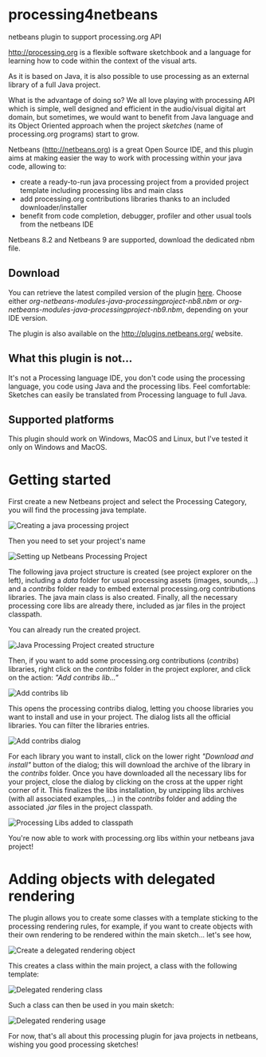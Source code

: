 # processing4netbeans
netbeans plugin to support processing.org API

http://processing.org is a flexible software sketchbook and a language for learning how to code within the context of the visual arts.

As it is based on Java, it is also possible to use processing as an external library of a full Java project. 

What is the advantage of doing so? We all love playing with processing API which is simple, well designed and efficient in the audio/visual digital art domain, but sometimes, we would want to benefit from Java language and its Object Oriented approach when the project *sketches* (name of processing.org programs) start to grow. 

Netbeans (http://netbeans.org) is a great Open Source IDE, and this plugin aims at making easier the way to work with processing within your java code, allowing to: 
- create a ready-to-run java processing project from a provided project template including processing libs and main class
- add processing.org contributions libraries thanks to an included downloader/installer
- benefit from code completion, debugger, profiler and other usual tools from the netbeans IDE

Netbeans 8.2 and Netbeans 9 are supported, download the dedicated nbm file.

## Download

You can retrieve the latest compiled version of the plugin [here](https://github.com/fujeyla/processing4netbeans/tree/master/nbm "processing4netbeans nbm"). Choose either *org-netbeans-modules-java-processingproject-nb8.nbm* or *org-netbeans-modules-java-processingproject-nb9.nbm*, depending on your IDE version.

The plugin is also available on the http://plugins.netbeans.org/ website.

## What this plugin is not...

It's not a Processing language IDE, you don't code using the processing language, you code using Java and the processing libs. Feel comfortable: Sketches can easily be translated from Processing language to full Java.

## Supported platforms

This plugin should work on Windows, MacOS and Linux, but I've tested it only on Windows and MacOS. 

# Getting started

First create a new Netbeans project and select the Processing Category, you will find the processing java template.

![Creating a java processing project](https://github.com/fujeyla/processing4netbeans/blob/master/web/images/newProcessingNetbeansProject.png "Creating a java processing project")

Then you need to set your project's name

![Setting up Netbeans Processing Project](https://github.com/fujeyla/processing4netbeans/blob/master/web/images/namingNetbeansProcessingProject.png "Setting up Netbeans Processing Project")

The following java project structure is created (see project explorer on the left), including a *data* folder for usual processing assets (images, sounds,...) and a *contribs* folder ready to embed external processing.org contributions libraries. The java main class is also created. Finally, all the necessary processing core libs are already there, included as jar files in the project classpath.

You can already run the created project.

![Java Processing Project created structure](https://github.com/fujeyla/processing4netbeans/blob/master/web/images/createdNetbeansProcessingProjectStructure.png "Java Processing Project created structure")

Then, if you want to add some processing.org contributions (*contribs*) libraries, right click on the *contribs* folder in the project explorer, and click on the action: *"Add contribs lib..."*

![Add contribs lib](https://github.com/fujeyla/processing4netbeans/blob/master/web/images/addNetbeansProcessingContrib.png "Add contribs lib")

This opens the processing contribs dialog, letting you choose libraries you want to install and use in your project. The dialog lists all the official libraries. You can filter the libraries entries.

![Add contribs dialog](https://github.com/fujeyla/processing4netbeans/blob/master/web/images/addNetbeansProcessingContribDialog.png "Add contriobs dialog")

For each library you want to install, click on the lower right *"Download and install"* button of the dialog; this will download the archive of the library in the *contribs* folder. Once you have downloaded all the necessary libs for your project, close the dialog by clicking on the cross at the upper right corner of it. This finalizes the libs installation, by unzipping libs archives (with all associated examples,...) in the *contribs* folder and adding the associated *.jar* files in the project classpath.

![Processing Libs added to classpath](https://github.com/fujeyla/processing4netbeans/blob/master/web/images/addedNetbeansContribAndLibraryWithExamples.png "Processing Libs added to classpath")

You're now able to work with processing.org libs within your netbeans java project!

# Adding objects with delegated rendering

The plugin allows you to create some classes with a template sticking to the processing rendering rules, for example, if you want to create objects with their own rendering to be rendered within the main sketch... let's see how,

![Create a delegated rendering object](https://github.com/fujeyla/processing4netbeans/blob/master/web/images/createProcessingRenderingClass.PNG "Create a delegated rendering object")

This creates a class within the main project, a class with the following template:

![Delegated rendering class](https://github.com/fujeyla/processing4netbeans/blob/master/web/images/processingDelegateRendering.PNG "Delegated rendering class")

Such a class can then be used in you main sketch:

![Delegated rendering usage](https://github.com/fujeyla/processing4netbeans/blob/master/web/images/delegatedRenderingUsage.png "Delegated rendering usage")

For now, that's all about this processing plugin for java projects in netbeans, wishing you good processing sketches!

